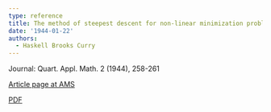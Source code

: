 ```yaml
---
type: reference
title: The method of steepest descent for non-linear minimization problems
date: '1944-01-22'
authors:
  - Haskell Brooks Curry
---
```

Journal: Quart. Appl. Math. 2 (1944), 258-261

[Article page at AMS](https://www.ams.org/journals/qam/1944-02-03/S0033-569X-1944-10667-3/)

[PDF](https://www.ams.org/journals/qam/1944-02-03/S0033-569X-1944-10667-3/S0033-569X-1944-10667-3.pdf)
